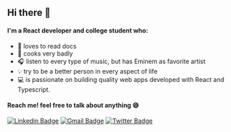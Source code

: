 ## Hi there 👋 

#### I'm a React developer and college student who:

- 📖 loves to read docs
- 🍳 cooks very badly
- 🎧 listen to every type of music, but has Eminem as favorite artist 
- 💡 try to be a better person in every aspect of life
- 💻 is passionate on building quality web apps developed with React and Typescript.

#### Reach me! feel free to talk about anything 😄

[![Linkedin Badge](https://img.shields.io/badge/-Guilherme%20Samuel-blue?style=flat-square&logo=Linkedin&logoColor=white&link=https://www.linkedin.com/in/guilherme-samuel-2aa7aa19b/)](https://www.linkedin.com/in/guilherme-samuel-2aa7aa19b/)
[![Gmail Badge](https://img.shields.io/badge/-gsdevelopercontact@gmail.com-c14438?style=flat-square&logo=Gmail&logoColor=white&link=mailto:tgmarinho@gmail.com)](mailto:gsdevelopercontact@gmail.com)
[![Twitter Badge](https://img.shields.io/badge/-gsdeveloper-1ca0f1?style=flat-square&labelColor=1ca0f1&logo=twitter&logoColor=white&link=https://twitter.com/tgmarinho)](https://twitter.com/gsdeveloper)

